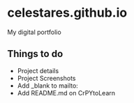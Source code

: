 # celestares.github.io
My digital portfolio

## Things to do
- Project details
- Project Screenshots
- Add _blank to mailto:
- Add README.md on CrPYtoLearn
